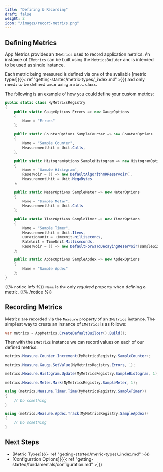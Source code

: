 ```yaml
---
title: "Defining & Recording"
draft: false
weight: 2
icon: "/images/record-metrics.png"
---
```


## Defining Metrics

App Metrics provides an `IMetrics` used to record application metrics. An instance of `IMetrics` can be built using the `MetricsBuilder` and is intended to be used as single instance.

Each metric being measured is defined via one of the available [metric types]({{< ref "getting-started/metric-types/_index.md" >}}) and only needs to be defined once using a static class.

<i class="fa fa-hand-o-right"></i> The following is an example of how you could define your custom metrics:

```csharp
public static class MyMetricsRegistry
{
    public static GaugeOptions Errors => new GaugeOptions
    {
        Name = "Errors"
    };

    public static CounterOptions SampleCounter => new CounterOptions
    {
        Name = "Sample Counter",
        MeasurementUnit = Unit.Calls,
    };

    public static HistogramOptions SampleHistogram => new HistogramOptions
    {
        Name = "Sample Histogram",
        Reservoir = () => new DefaultAlgorithmRReservoir(),
        MeasurementUnit = Unit.MegaBytes
    };

    public static MeterOptions SampleMeter => new MeterOptions
    {
        Name = "Sample Meter",
        MeasurementUnit = Unit.Calls
    };

    public static TimerOptions SampleTimer => new TimerOptions
    {
        Name = "Sample Timer",
        MeasurementUnit = Unit.Items,
        DurationUnit = TimeUnit.Milliseconds,
        RateUnit = TimeUnit.Milliseconds,
        Reservoir = () => new DefaultForwardDecayingReservoir(sampleSize: 1028, alpha: 0.015)
    };

    public static ApdexOptions SampleApdex => new ApdexOptions
    {
        Name = "Sample Apdex"
    };
}
```

{{% notice info %}}
`Name` is the only *required* property when defining a metric.
{{% /notice %}}

## Recording Metrics

<i class="fa fa-hand-o-right"></i> Metrics are recorded via the `Measure` property of an `IMetrics` instance. The simpliest way to create an instance of `IMetrics` is as follows:

```csharp
var metrics = AppMetrics.CreateDefaultBuilder().Build();
```

<i class="fa fa-hand-o-right"></i> Then with the `IMetrics` instance we can record values on each of our defined metrics:

```csharp
metrics.Measure.Counter.Increment(MyMetricsRegistry.SampleCounter);

metrics.Measure.Gauge.SetValue(MyMetricsRegistry.Errors, 1);

metrics.Measure.Histogram.Update(MyMetricsRegistry.SampleHistogram, 1);

metrics.Measure.Meter.Mark(MyMetricsRegistry.SampleMeter, 1);

using (metrics.Measure.Timer.Time(MyMetricsRegistry.SampleTimer))
{
    // Do something
}

using (metrics.Measure.Apdex.Track(MyMetricsRegistry.SampleApdex))
{
    // Do something
}
```

## Next Steps

- [Metric Types]({{< ref "getting-started/metric-types/_index.md" >}})
- [Configuration Options]({{< ref "getting-started/fundamentals/configuration.md" >}})
